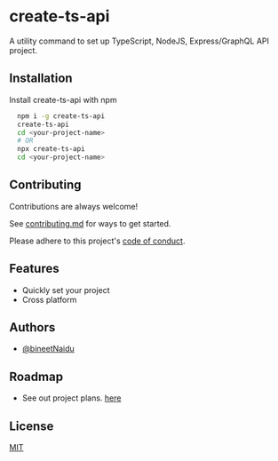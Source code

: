 # create-ts-api

A utility command to set up TypeScript, NodeJS, Express/GraphQL API project.

## Installation

Install create-ts-api with npm

```bash
  npm i -g create-ts-api
  create-ts-api
  cd <your-project-name>
  # OR
  npx create-ts-api
  cd <your-project-name>
```

## Contributing

Contributions are always welcome!

See [contributing.md](https://github.com/bineetNaidu/create-ts-api/blob/master/CONTRIBUTING.md) for ways to get started.

Please adhere to this project's [code of conduct](https://github.com/bineetNaidu/create-ts-api/blob/master/CODE_OF_CONDUCT.md).

## Features

- Quickly set your project
- Cross platform

## Authors

- [@bineetNaidu](https://www.github.com/bineetNaidu)

## Roadmap

- See out project plans. [here](https://github.com/bineetNaidu/create-ts-api/projects/1)

## License

[MIT](https://choosealicense.com/licenses/mit/)

